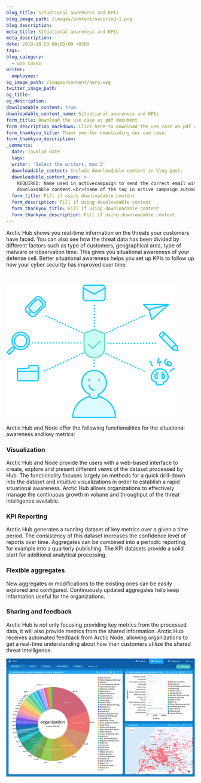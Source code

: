 ```yaml
---
blog_title: Situational awareness and KPIs
blog_image_path: /images/content/securing-1.png
blog_description:
meta_title: Situational awareness and KPIs
meta_description:
date: 2018-10-23 00:00:00 +0300
tags:
blog_category:
  - use cases
writer:
  employees:
og_image_path: /images/content/hero.svg
twitter_image_path:
og_title:
og_description:
downloadable_content: true
downloadable_content_name: Situational awareness and KPIs
form_title: Download the use case as pdf document
form_description_markdown: Click here to download the use case as pdf document to share within your team.
form_thankyou_title: Thank you for downloading our use case.
form_thankyou_description:
_comments:
  date: Invalid date
  tags:
  writer: 'Select the writers, max 3'
  downloadable_content: Include downloadable content in blog post.
  downloadable_content_name: >-
    REQUIRED: Name used in activecampaign to send the correct email with
    downloadable content.<br>(name of the tag in active campaign automation)
  form_title: Fill if using downloadable content
  form_description: Fill if using downloadable content
  form_thankyou_title: Fill if using downloadable content
  form_thankyou_description: Fill if using downloadable content
---
```


Arctic Hub shows you real-time information on the threats your customers have faced. You can also see how the threat data has been divided by different factors such as type of customers, geographical area, type of malware or observation time. This gives you situational awareness of your defense cell. Better situational awareness helps you set up KPIs to follow up how your cyber security has improved over time.

&nbsp;

![](/images/content/securing-1.svg)

Arctic Hub and Node offer the following functionalities for the situational awareness and key metrics:

### Visualization

Arctic Hub and Node provide the users with a web-based interface to create, explore and present different views of the dataset processed by Hub. The functionality focuses largely on methods for a quick drill-down into the dataset and intuitive visualizations in order to establish a rapid situational awareness. Arctic Hub allows organizations to effectively manage the continuous growth in volume and throughput of the threat intelligence available.

### KPI Reporting

Arctic Hub generates a running dataset of key metrics over a given a time period. The consistency of this dataset increases the confidence level of reports over time. Aggregates can be combined into a periodic reporting, for example into a quarterly publishing. The KPI datasets provide a solid start for additional analytical processing.

### Flexible aggregates

New aggregates or modifications to the existing ones can be easily explored and configured. Continuously updated aggregates help keep information useful for the organizations.

### Sharing and feedback

Arctic Hub is not only focusing providing key metrics from the processed data, it will also provide metrics from the shared information. Arctic Hub receives automated feedback from Arctic Node, allowing organizations to get a real-time understanding about how their customers utilize the shared threat intelligence.

![](/images/content/exploitation-3.png)

&nbsp;